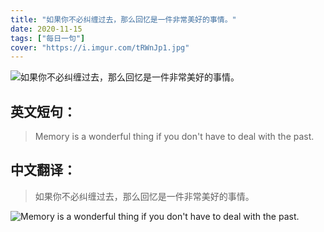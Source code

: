 ```yaml
---
title: "如果你不必纠缠过去，那么回忆是一件非常美好的事情。"
date: 2020-11-15
tags: ["每日一句"]
cover: "https://i.imgur.com/tRWnJp1.jpg"
---
```


![如果你不必纠缠过去，那么回忆是一件非常美好的事情。](https://i.imgur.com/xyQzEUG.jpg)

## 英文短句：
> Memory is a wonderful thing if you don't have to deal with the past.

<!--more-->

## 中文翻译：
> 如果你不必纠缠过去，那么回忆是一件非常美好的事情。

![Memory is a wonderful thing if you don't have to deal with the past.](https://i.imgur.com/srYQsUM.jpg)

